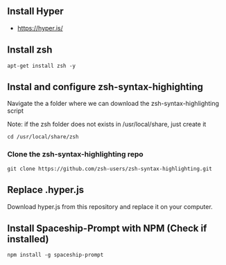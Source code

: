 ## Install Hyper
- https://hyper.is/

## Install zsh
`apt-get install zsh -y`  

## Instal and configure zsh-syntax-highighting
Navigate the a folder where we can download the zsh-syntax-highlighting script

Note: if the zsh folder does not exists in /usr/local/share, just create it

`cd /usr/local/share/zsh`
### Clone the zsh-syntax-highlighting repo
`git clone https://github.com/zsh-users/zsh-syntax-highlighting.git`

## Replace .hyper.js
Download hyper.js from this repository and replace it on your computer.

## Install Spaceship-Prompt with NPM (Check if installed)
`npm install -g spaceship-prompt`
